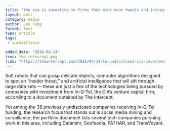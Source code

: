 ```yaml
---
title: "the cia is investing in firms that mine your tweets and instagram photos."
layout: post
category: media
author: Lee Fang
format: text
type: article
tags: 
 - surveillance

added_date: "2016-04-14"
icon: the-intercept.png
link: "https://theintercept.com/2016/04/14/in-undisclosed-cia-investments-social-media-mining-looms-large/"
---
```


Soft robots that can grasp delicate objects, computer algorithms designed to
spot an “insider threat,” and artificial intelligence that will sift through
large data sets — these are just a few of the technologies being pursued by
companies with investment from In-Q-Tel, the CIA’s venture capital firm,
according to a document obtained by The Intercept. 

Yet among the 38 previously undisclosed companies receiving In-Q-Tel funding,
the research focus that stands out is social media mining and surveillance; the
portfolio document lists several tech companies pursuing work in this area,
including Dataminr, Geofeedia, PATHAR, and TransVoyant. 
